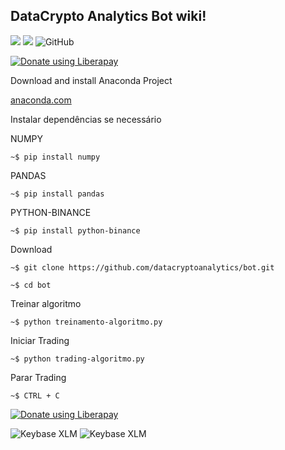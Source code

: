 ## DataCrypto Analytics Bot wiki!


 <a><img src="https://img.shields.io/badge/python-> 3.2-blue.svg"></a>     <img src="http://img.shields.io/liberapay/receives/datacryptoanalytics.svg?logo=liberapay">  <img alt="GitHub" src="https://img.shields.io/github/license/datacryptoanalytics/binance">
 
 <a href="https://liberapay.com/datacryptoanalytics/donate">  <img alt="Donate using Liberapay" src="https://liberapay.com/assets/widgets/donate.svg"></a></noscript>

Download and install Anaconda Project

[anaconda.com](https://www.anaconda.com/products/individual#Downloads)



Instalar dependências se necessário 

NUMPY

`~$ pip install numpy`

PANDAS

`~$ pip install pandas`

PYTHON-BINANCE

`~$ pip install python-binance`

Download

`~$ git clone https://github.com/datacryptoanalytics/bot.git`


`~$ cd bot`

Treinar algoritmo

`~$ python treinamento-algoritmo.py`

Iniciar Trading

`~$ python trading-algoritmo.py`

Parar Trading

`~$ CTRL + C`

<a href="https://liberapay.com/datacryptoanalytics/donate">  <img alt="Donate using Liberapay" src="https://liberapay.com/assets/widgets/donate.svg"></a></noscript>

<img alt="Keybase XLM" src="https://img.shields.io/keybase/btc/fsoarez">
 <img alt="Keybase XLM" src="https://img.shields.io/keybase/xlm/fsoarez">

